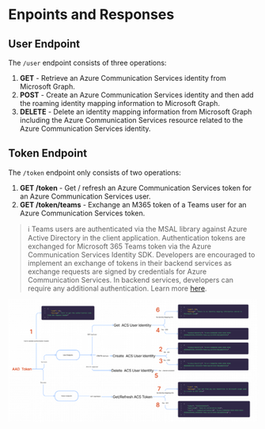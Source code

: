 # Enpoints and Responses

## User Endpoint

The `/user` endpoint consists of three operations:

1. **GET** - Retrieve an Azure Communication Services identity from Microsoft Graph.
2. **POST** - Create an Azure Communication Services identity and then add the roaming identity mapping information to Microsoft Graph.
3. **DELETE** - Delete an identity mapping information from Microsoft Graph including the Azure Communication Services resource related to the Azure Communication Services identity.

## Token Endpoint

The `/token` endpoint only consists of two operations:

1. **GET /token** - Get / refresh an Azure Communication Services token for an Azure Communication Services user.
2. **GET /token/teams** - Exchange an M365 token of a Teams user for an Azure Communication Services token.

> :information_source: Teams users are authenticated via the MSAL library against Azure Active Directory in the client application. Authentication tokens are exchanged for Microsoft 365 Teams token via the Azure Communication Services Identity SDK. Developers are encouraged to implement an exchange of tokens in their backend services as exchange requests are signed by credentials for Azure Communication Services. In backend services, developers can require any additional authentication. Learn more [here](https://docs.microsoft.com/en-ca/azure/communication-services/concepts/teams-interop#microsoft-365-teams-identity).

![Identity Mapping - Disassembly Diagram](../images/ACS-Authentication-Server-sample_Identity-Mapping_Disassembly-Diagram.png)
